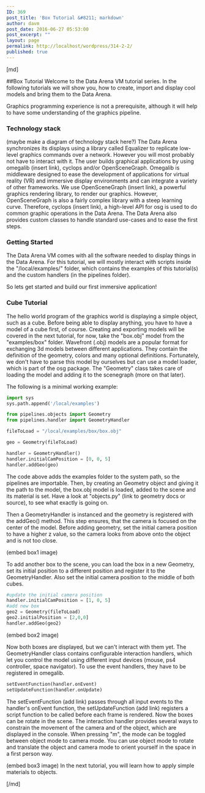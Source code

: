```yaml
---
ID: 369
post_title: 'Box Tutorial &#8211; markdown'
author: davm
post_date: 2016-06-27 05:53:00
post_excerpt: ""
layout: page
permalink: http://localhost/wordpress/314-2-2/
published: true
---
```

[md]

##Box Tutorial
Welcome to the Data Arena VM tutorial series.
In the following tutorials we will show you, how to create, import and display cool models and bring them to the Data Arena.

Graphics programming experience is not a prerequisite, although it will help to have some understanding of the graphics pipeline.

### Technology stack

(maybe make a diagram of technology stack here?)
The Data Arena synchronizes its displays using a library called Equalizer to replicate low-level graphics commands over a network. However you will most probably not have to interact with it. The user builds graphical applications by using omegalib (insert link), cyclops and/or OpenSceneGraph. Omegalib is middleware designed to ease the development of applications for virtual reality (VR) and immersive display environments and can integrate a variety of other frameworks. We use OpenSceneGraph (insert link), a powerful graphics rendering library, to render our graphics. However, OpenSceneGraph is also a fairly complex library with a steep learning curve. Therefore, cyclops (insert link), a high-level API for osg is used to do common graphic operations in the Data Arena. The Data Arena also provides custom classes to handle standard use-cases and to ease the first steps.

### Getting Started
The Data Arena VM comes with all the software needed to display things in the Data Arena.
For this tutorial, we will mostly interact with scripts inside the "/local/examples/" folder, which contains the examples of this tutorial(s) and the custom handlers (in the pipelines folder).

So lets get started and build our first immersive application!

### Cube Tutorial
The hello world program of the graphics world is displaying a simple object, such as a cube. Before being able to display anything, you have to have a model of a cube first, of course. Creating and exporting models will be covered in the next tutorial, for now, take the "box.obj" model from the "examples/box" folder. Wavefront (.obj) models are a popular format for exchanging 3d models between different applications. They contain the definition of the geometry, colors and many optional definitions. Fortunately, we don't have to parse this model by ourselves but can use a model loader, which is part of the osg package. The "Geometry" class takes care of loading the model and adding it to the scenegraph (more on that later).

The following is a minimal working example:
```python
import sys
sys.path.append('/local/examples')

from pipelines.objects import Geometry
from pipelines.handler import GeometryHandler

fileToLoad = "/local/examples/box/box.obj"

geo = Geometry(fileToLoad)

handler = GeometryHandler()
handler.initialCamPosition = [0, 0, 5]
handler.addGeo(geo)
```

The code above adds the examples folder to the system path, so the pipelines are importable.
Then, by creating an Geometry object and giving it the path to the model, the box.obj model is loaded, added to the scene and its material is set. Have a look at "objects.py" (link to geometry docs or source), to see what exactly is going on.

Then a GeometryHandler is instanced and the geometry is registered with the addGeo() method. This step ensures, that the camera is focused on the center of the model. Before adding geometry, set the initial camera position to have a higher z value, so the camera looks from above onto the object and is not too close.

(embed box1 image)

To add another box to the scene, you can load the box in a new Geometry, set its initial position to a different position and register it to the GeometryHandler. Also set the initial camera position to the middle of both cubes.

``` python
#update the initial camera position
handler.initialCamPosition = [1, 0, 5]
#add new box
geo2 = Geometry(fileToLoad)
geo2.initialPosition = [2,0,0]
handler.addGeo(geo2)
```

(embed box2 image)

Now both boxes are displayed, but we can't interact with them yet. The GeometryHandler class contains configurable interaction handlers, which let you control the model using different input devices (mouse, ps4 controller, space navigator). To use the event handlers, they have to be registered in omegalib.

``` python
setEventFunction(handler.onEvent)
setUpdateFunction(handler.onUpdate)
```
The setEventFunction (add link) passes through all input events to the handler's onEvent function, the setUpdateFunction (add link) registers a script function to be called before each frame is rendered.
Now the boxes can be rotate in the scene. The interaction handler provides several ways to constrain the movement of the camera and of the object, which are displayed in the console.
When pressing "m", the mode can be toggled between object mode to camera mode. You can use object mode to rotate and translate the object and camera mode to orient yourself in the space in a first person way.

(embed box3 image)
In the next tutorial, you will learn how to apply simple materials to objects.

[/md]